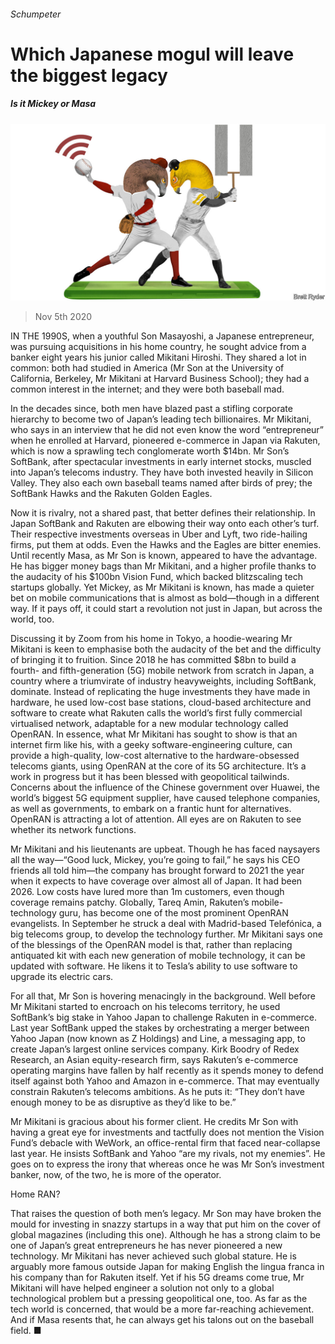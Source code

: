 ###### Schumpeter

# Which Japanese mogul will leave the biggest legacy 

##### Is it Mickey or Masa 

![image](images/20201107_WBD000_0.jpg) 

> Nov 5th 2020 

IN THE 1990S, when a youthful Son Masayoshi, a Japanese entrepreneur, was pursuing acquisitions in his home country, he sought advice from a banker eight years his junior called Mikitani Hiroshi. They shared a lot in common: both had studied in America (Mr Son at the University of California, Berkeley, Mr Mikitani at Harvard Business School); they had a common interest in the internet; and they were both baseball mad.

In the decades since, both men have blazed past a stifling corporate hierarchy to become two of Japan’s leading tech billionaires. Mr Mikitani, who says in an interview that he did not even know the word “entrepreneur” when he enrolled at Harvard, pioneered e-commerce in Japan via Rakuten, which is now a sprawling tech conglomerate worth $14bn. Mr Son’s SoftBank, after spectacular investments in early internet stocks, muscled into Japan’s telecoms industry. They have both invested heavily in Silicon Valley. They also each own baseball teams named after birds of prey; the SoftBank Hawks and the Rakuten Golden Eagles.


Now it is rivalry, not a shared past, that better defines their relationship. In Japan SoftBank and Rakuten are elbowing their way onto each other’s turf. Their respective investments overseas in Uber and Lyft, two ride-hailing firms, put them at odds. Even the Hawks and the Eagles are bitter enemies. Until recently Masa, as Mr Son is known, appeared to have the advantage. He has bigger money bags than Mr Mikitani, and a higher profile thanks to the audacity of his $100bn Vision Fund, which backed blitzscaling tech startups globally. Yet Mickey, as Mr Mikitani is known, has made a quieter bet on mobile communications that is almost as bold—though in a different way. If it pays off, it could start a revolution not just in Japan, but across the world, too.

Discussing it by Zoom from his home in Tokyo, a hoodie-wearing Mr Mikitani is keen to emphasise both the audacity of the bet and the difficulty of bringing it to fruition. Since 2018 he has committed $8bn to build a fourth- and fifth-generation (5G) mobile network from scratch in Japan, a country where a triumvirate of industry heavyweights, including SoftBank, dominate. Instead of replicating the huge investments they have made in hardware, he used low-cost base stations, cloud-based architecture and software to create what Rakuten calls the world’s first fully commercial virtualised network, adaptable for a new modular technology called OpenRAN. In essence, what Mr Mikitani has sought to show is that an internet firm like his, with a geeky software-engineering culture, can provide a high-quality, low-cost alternative to the hardware-obsessed telecoms giants, using OpenRAN at the core of its 5G architecture. It’s a work in progress but it has been blessed with geopolitical tailwinds. Concerns about the influence of the Chinese government over Huawei, the world’s biggest 5G equipment supplier, have caused telephone companies, as well as governments, to embark on a frantic hunt for alternatives. OpenRAN is attracting a lot of attention. All eyes are on Rakuten to see whether its network functions.

Mr Mikitani and his lieutenants are upbeat. Though he has faced naysayers all the way—“Good luck, Mickey, you’re going to fail,” he says his CEO friends all told him—the company has brought forward to 2021 the year when it expects to have coverage over almost all of Japan. It had been 2026. Low costs have lured more than 1m customers, even though coverage remains patchy. Globally, Tareq Amin, Rakuten’s mobile-technology guru, has become one of the most prominent OpenRAN evangelists. In September he struck a deal with Madrid-based Telefónica, a big telecoms group, to develop the technology further. Mr Mikitani says one of the blessings of the OpenRAN model is that, rather than replacing antiquated kit with each new generation of mobile technology, it can be updated with software. He likens it to Tesla’s ability to use software to upgrade its electric cars.

For all that, Mr Son is hovering menacingly in the background. Well before Mr Mikitani started to encroach on his telecoms territory, he used SoftBank’s big stake in Yahoo Japan to challenge Rakuten in e-commerce. Last year SoftBank upped the stakes by orchestrating a merger between Yahoo Japan (now known as Z Holdings) and Line, a messaging app, to create Japan’s largest online services company. Kirk Boodry of Redex Research, an Asian equity-research firm, says Rakuten’s e-commerce operating margins have fallen by half recently as it spends money to defend itself against both Yahoo and Amazon in e-commerce. That may eventually constrain Rakuten’s telecoms ambitions. As he puts it: “They don’t have enough money to be as disruptive as they’d like to be.”

Mr Mikitani is gracious about his former client. He credits Mr Son with having a great eye for investments and tactfully does not mention the Vision Fund’s debacle with WeWork, an office-rental firm that faced near-collapse last year. He insists SoftBank and Yahoo “are my rivals, not my enemies”. He goes on to express the irony that whereas once he was Mr Son’s investment banker, now, of the two, he is more of the operator.

Home RAN?

That raises the question of both men’s legacy. Mr Son may have broken the mould for investing in snazzy startups in a way that put him on the cover of global magazines (including this one). Although he has a strong claim to be one of Japan’s great entrepreneurs he has never pioneered a new technology. Mr Mikitani has never achieved such global stature. He is arguably more famous outside Japan for making English the lingua franca in his company than for Rakuten itself. Yet if his 5G dreams come true, Mr Mikitani will have helped engineer a solution not only to a global technological problem but a pressing geopolitical one, too. As far as the tech world is concerned, that would be a more far-reaching achievement. And if Masa resents that, he can always get his talons out on the baseball field. ■

